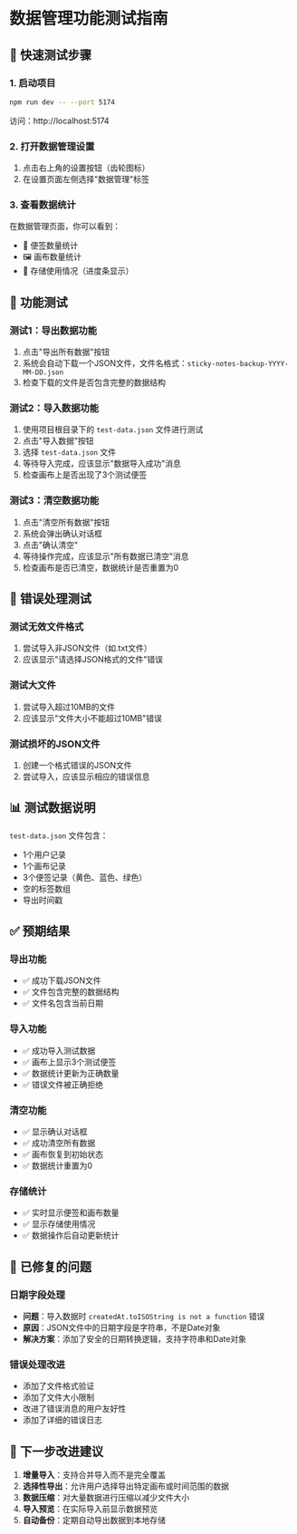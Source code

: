 # 数据管理功能测试指南

## 🚀 快速测试步骤

### 1. 启动项目
```bash
npm run dev -- --port 5174
```
访问：http://localhost:5174

### 2. 打开数据管理设置
1. 点击右上角的设置按钮（齿轮图标）
2. 在设置页面左侧选择"数据管理"标签

### 3. 查看数据统计
在数据管理页面，你可以看到：
- 📝 便签数量统计
- 🖼️ 画布数量统计  
- 💾 存储使用情况（进度条显示）

## 🧪 功能测试

### 测试1：导出数据功能
1. 点击"导出所有数据"按钮
2. 系统会自动下载一个JSON文件，文件名格式：`sticky-notes-backup-YYYY-MM-DD.json`
3. 检查下载的文件是否包含完整的数据结构

### 测试2：导入数据功能
1. 使用项目根目录下的 `test-data.json` 文件进行测试
2. 点击"导入数据"按钮
3. 选择 `test-data.json` 文件
4. 等待导入完成，应该显示"数据导入成功"消息
5. 检查画布上是否出现了3个测试便签

### 测试3：清空数据功能
1. 点击"清空所有数据"按钮
2. 系统会弹出确认对话框
3. 点击"确认清空"
4. 等待操作完成，应该显示"所有数据已清空"消息
5. 检查画布是否已清空，数据统计是否重置为0

## 🔧 错误处理测试

### 测试无效文件格式
1. 尝试导入非JSON文件（如.txt文件）
2. 应该显示"请选择JSON格式的文件"错误

### 测试大文件
1. 尝试导入超过10MB的文件
2. 应该显示"文件大小不能超过10MB"错误

### 测试损坏的JSON文件
1. 创建一个格式错误的JSON文件
2. 尝试导入，应该显示相应的错误信息

## 📊 测试数据说明

`test-data.json` 文件包含：
- 1个用户记录
- 1个画布记录
- 3个便签记录（黄色、蓝色、绿色）
- 空的标签数组
- 导出时间戳

## ✅ 预期结果

### 导出功能
- ✅ 成功下载JSON文件
- ✅ 文件包含完整的数据结构
- ✅ 文件名包含当前日期

### 导入功能  
- ✅ 成功导入测试数据
- ✅ 画布上显示3个测试便签
- ✅ 数据统计更新为正确数量
- ✅ 错误文件被正确拒绝

### 清空功能
- ✅ 显示确认对话框
- ✅ 成功清空所有数据
- ✅ 画布恢复到初始状态
- ✅ 数据统计重置为0

### 存储统计
- ✅ 实时显示便签和画布数量
- ✅ 显示存储使用情况
- ✅ 数据操作后自动更新统计

## 🐛 已修复的问题

### 日期字段处理
- **问题**：导入数据时 `createdAt.toISOString is not a function` 错误
- **原因**：JSON文件中的日期字段是字符串，不是Date对象
- **解决方案**：添加了安全的日期转换逻辑，支持字符串和Date对象

### 错误处理改进
- 添加了文件格式验证
- 添加了文件大小限制
- 改进了错误消息的用户友好性
- 添加了详细的错误日志

## 🎯 下一步改进建议

1. **增量导入**：支持合并导入而不是完全覆盖
2. **选择性导出**：允许用户选择导出特定画布或时间范围的数据
3. **数据压缩**：对大量数据进行压缩以减少文件大小
4. **导入预览**：在实际导入前显示数据预览
5. **自动备份**：定期自动导出数据到本地存储
